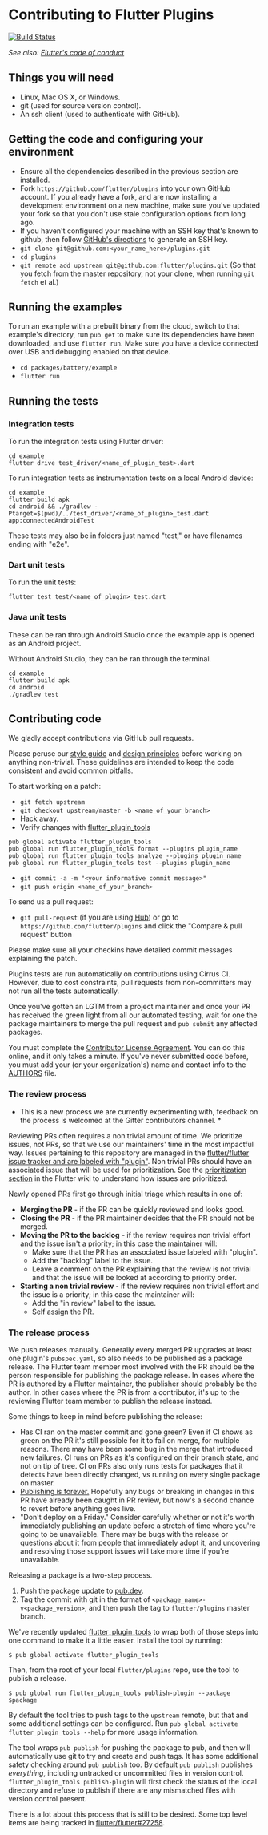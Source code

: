 # Contributing to Flutter Plugins


[![Build Status](https://api.cirrus-ci.com/github/flutter/plugins.svg)](https://cirrus-ci.com/github/flutter/plugins/master)

_See also: [Flutter's code of conduct](https://flutter.io/design-principles/#code-of-conduct)_

## Things you will need


 * Linux, Mac OS X, or Windows.
 * git (used for source version control).
 * An ssh client (used to authenticate with GitHub).

## Getting the code and configuring your environment


 * Ensure all the dependencies described in the previous section are installed.
 * Fork `https://github.com/flutter/plugins` into your own GitHub account. If
   you already have a fork, and are now installing a development environment on
   a new machine, make sure you've updated your fork so that you don't use stale
   configuration options from long ago.
 * If you haven't configured your machine with an SSH key that's known to github, then
   follow [GitHub's directions](https://help.github.com/articles/generating-ssh-keys/)
   to generate an SSH key.
 * `git clone git@github.com:<your_name_here>/plugins.git`
 * `cd plugins`
 * `git remote add upstream git@github.com:flutter/plugins.git` (So that you
   fetch from the master repository, not your clone, when running `git fetch`
   et al.)

## Running the examples


To run an example with a prebuilt binary from the cloud, switch to that
example's directory, run `pub get` to make sure its dependencies have been
downloaded, and use `flutter run`. Make sure you have a device connected over
USB and debugging enabled on that device.

 * `cd packages/battery/example`
 * `flutter run`

## Running the tests

### Integration tests

To run the integration tests using Flutter driver:

```console
cd example
flutter drive test_driver/<name_of_plugin_test>.dart
```

To run integration tests as instrumentation tests on a local Android device:

```console
cd example
flutter build apk
cd android && ./gradlew -Ptarget=$(pwd)/../test_driver/<name_of_plugin>_test.dart app:connectedAndroidTest
```

These tests may also be in folders just named "test," or have filenames ending
with "e2e".

### Dart unit tests

To run the unit tests:

```console
flutter test test/<name_of_plugin>_test.dart
```

### Java unit tests

These can be ran through Android Studio once the example app is opened as an
Android project.

Without Android Studio, they can be ran through the terminal.

```console
cd example
flutter build apk
cd android
./gradlew test
```

## Contributing code

We gladly accept contributions via GitHub pull requests.

Please peruse our
[style guide](https://github.com/flutter/flutter/wiki/Style-guide-for-Flutter-repo) and
[design principles](https://flutter.io/design-principles/) before
working on anything non-trivial. These guidelines are intended to
keep the code consistent and avoid common pitfalls.

To start working on a patch:

 * `git fetch upstream`
 * `git checkout upstream/master -b <name_of_your_branch>`
 * Hack away.
 * Verify changes with [flutter_plugin_tools](https://pub.dartlang.org/packages/flutter_plugin_tools)
```
pub global activate flutter_plugin_tools
pub global run flutter_plugin_tools format --plugins plugin_name
pub global run flutter_plugin_tools analyze --plugins plugin_name
pub global run flutter_plugin_tools test --plugins plugin_name
```
 * `git commit -a -m "<your informative commit message>"`
 * `git push origin <name_of_your_branch>`

To send us a pull request:

* `git pull-request` (if you are using [Hub](http://github.com/github/hub/)) or
  go to `https://github.com/flutter/plugins` and click the
  "Compare & pull request" button

Please make sure all your checkins have detailed commit messages explaining the patch.

Plugins tests are run automatically on contributions using Cirrus CI. However, due to
cost constraints, pull requests from non-committers may not run all the tests
automatically.

Once you've gotten an LGTM from a project maintainer and once your PR has received
the green light from all our automated testing, wait for one the package maintainers
to merge the pull request and `pub submit` any affected packages.

You must complete the
[Contributor License Agreement](https://cla.developers.google.com/clas).
You can do this online, and it only takes a minute.
If you've never submitted code before, you must add your (or your
organization's) name and contact info to the [AUTHORS](AUTHORS) file.

### The review process

* This is a new process we are currently experimenting with, feedback on the process is welcomed at the Gitter contributors channel. *

Reviewing PRs often requires a non trivial amount of time. We prioritize issues, not PRs, so that we use our maintainers' time in the most impactful way. Issues pertaining to this repository are managed in the [flutter/flutter issue tracker and are labeled with "plugin"](https://github.com/flutter/flutter/issues?q=is%3Aopen+is%3Aissue+label%3Aplugin+sort%3Areactions-%2B1-desc). Non trivial PRs should have an associated issue that will be used for prioritization. See the [prioritization section](https://github.com/flutter/flutter/wiki/Issue-hygiene#prioritization) in the Flutter wiki to understand how issues are prioritized.

Newly opened PRs first go through initial triage which results in one of:
  * **Merging the PR** - if the PR can be quickly reviewed and looks good.
  * **Closing the PR** - if the PR maintainer decides that the PR should not be merged.
  * **Moving the PR to the backlog** - if the review requires non trivial effort and the issue isn't a priority; in this case the maintainer will:
    * Make sure that the PR has an associated issue labeled with "plugin".
    * Add the "backlog" label to the issue.
    * Leave a comment on the PR explaining that the review is not trivial and that the issue will be looked at according to priority order.
  * **Starting a non trivial review** - if the review requires non trivial effort and the issue is a priority; in this case the maintainer will:
    * Add the "in review" label to the issue.
    * Self assign the PR.

### The release process

We push releases manually. Generally every merged PR upgrades at least one
plugin's `pubspec.yaml`, so also needs to be published as a package release. The
Flutter team member most involved with the PR should be the person responsible
for publishing the package release. In cases where the PR is authored by a
Flutter maintainer, the publisher should probably be the author. In other cases
where the PR is from a contributor, it's up to the reviewing Flutter team member
to publish the release instead.

Some things to keep in mind before publishing the release:

- Has CI ran on the master commit and gone green? Even if CI shows as green on
  the PR it's still possible for it to fail on merge, for multiple reasons.
  There may have been some bug in the merge that introduced new failures. CI
  runs on PRs as it's configured on their branch state, and not on tip of tree.
  CI on PRs also only runs tests for packages that it detects have been directly
  changed, vs running on every single package on master.
- [Publishing is
  forever.](https://dart.dev/tools/pub/publishing#publishing-is-forever)
  Hopefully any bugs or breaking in changes in this PR have already been caught
  in PR review, but now's a second chance to revert before anything goes live.
- "Don't deploy on a Friday." Consider carefully whether or not it's worth
  immediately publishing an update before a stretch of time where you're going
  to be unavailable. There may be bugs with the release or questions about it
  from people that immediately adopt it, and uncovering and resolving those
  support issues will take more time if you're unavailable.

Releasing a package is a two-step process.

1. Push the package update to [pub.dev](https://pub.dev).
2. Tag the commit with git in the format of `<package_name>-v<package_version>`,
   and then push the tag to `flutter/plugins` master branch.

We've recently updated
[flutter_plugin_tools](https://github.com/flutter/plugin_tools) to wrap both of
those steps into one command to make it a little easier. Install the tool by
running:

```terminal
$ pub global activate flutter_plugin_tools
```

Then, from the root of your local `flutter/plugins` repo, use the tool to
publish a release.

```terminal
$ pub global run flutter_plugin_tools publish-plugin --package $package
```

By default the tool tries to push tags to the `upstream` remote, but that and
some additional settings can be configured. Run `pub global activate
flutter_plugin_tools --help` for more usage information.

The tool wraps `pub publish` for pushing the package to pub, and then will
automatically use git to try and create and push tags. It has some additional
safety checking around `pub publish` too. By default `pub publish` publishes
_everything_, including untracked or uncommitted files in version control.
`flutter_plugin_tools publish-plugin` will first check the status of the local
directory and refuse to publish if there are any mismatched files with version
control present.

There is a lot about this process that is still to be desired. Some top level
items are being tracked in
[flutter/flutter#27258](https://github.com/flutter/flutter/issues/27258).
